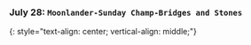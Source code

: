 ### July 28:  **`Moonlander-Sunday Champ-Bridges and Stones`**
{: style="text-align: center; vertical-align: middle;"}
